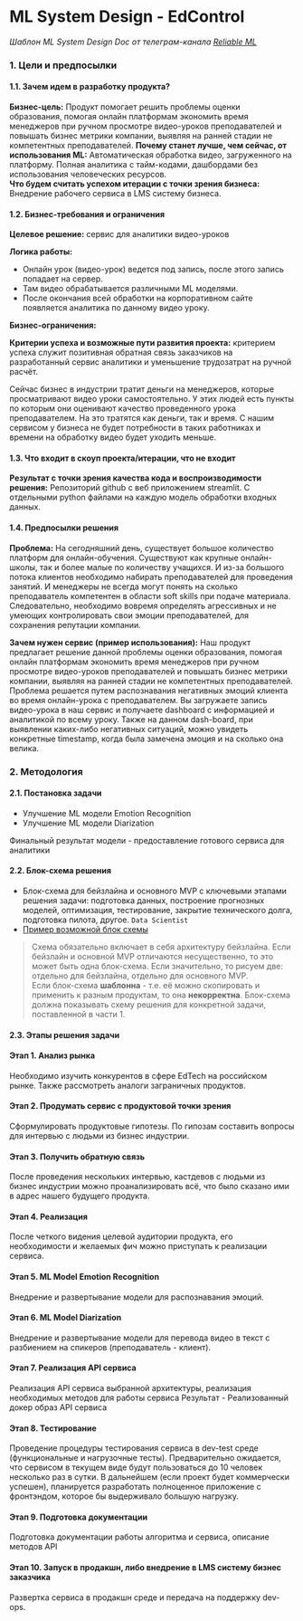 # ML System Design - EdControl

*Шаблон ML System Design Doc от телеграм-канала [Reliable ML](https://t.me/reliable_ml)*   


### 1. Цели и предпосылки 
#### 1.1. Зачем идем в разработку продукта?  

**Бизнес-цель:** Продукт помогает решить проблемы оценки образования, помогая онлайн платформам экономить время менеджеров при ручном просмотре видео-уроков преподавателей и повышать бизнес метрики компании, выявляя на ранней стадии не компетентных преподавателей. 
**Почему станет лучше, чем сейчас, от использования ML:** Автоматическая обработка видео, загруженного на платформу. Полная аналитика с тайм-кодами, дашбордами без использования человеческих ресурсов.  
**Что будем считать успехом итерации с точки зрения бизнеса:** Внедрение рабочего сервиса в LMS систему бизнеса. 

#### 1.2. Бизнес-требования и ограничения  
**Целевое решение:** сервис для аналитики видео-уроков

**Логика работы:**
- Онлайн урок (видео-урок) ведется под запись, после этого запись попадает на сервер.
- Там видео обрабатывается различными ML моделями.
- После окончания всей обработки на корпоративном сайте появляется аналитика по данному видео уроку.

**Бизнес-ограничения:**

**Критерии успеха и возможные пути развития проекта:** критерием успеха служит позитивная обратная связь заказчиков на разработанный сервис аналитики и уменьшение трудозатрат на ручной расчёт.

Сейчас бизнес в индустрии тратит деньги на менеджеров, которые просматривают видео уроки самостоятельно. У этих людей есть пункты по которым они оценивают качество проведенного урока преподавателем. На это тратятся как деньги, так и время. 
С нашим сервисом у бизнеса не будет потребности в таких работниках и времени на обработку видео будет уходить меньше.

#### 1.3. Что входит в скоуп проекта/итерации, что не входит   

**Результат с точки зрения качества кода и воспроизводимости решения:** Репозиторий github с веб приложением streamlit. С отдельными python файлами на каждую модель обработки входных данных.

#### 1.4. Предпосылки решения  

**Проблема:**
На сегодняшний день, существует большое количество платформ для онлайн-обучения. Существуют как крупные онлайн-школы, так и более малые по количеству учащихся. И из-за большого потока клиентов необходимо набирать преподавателей для проведения занятий. И менеджеры не всегда могут понять на сколько преподаватель компетентен в области soft skills при подаче материала. Следовательно, необходимо вовремя определять агрессивных и не умеющих контролировать свои эмоции преподавателей, для сохранения репутации компании.

**Зачем нужен сервис (пример использования):**
Наш продукт предлагает решение данной проблемы оценки образования, помогая онлайн платформам экономить время менеджеров при ручном просмотре видео-уроков преподавателей и повышать бизнес метрики компании, выявляя на ранней стадии не компетентных преподавателей. Проблема решается путем распознавания негативных эмоций клиента во время онлайн-урока с преподавателем. Вы загружаете запись видео-урока в наш сервис и получаете dashboard с информацией и аналитикой по всему уроку. Также на данном dash-board, при выявлении каких-либо негативных ситуаций, можно увидеть конкретные timestamp, когда была замечена эмоция и на сколько она велика.

### 2. Методология  

#### 2.1. Постановка задачи  

- Улучшение ML модели Emotion Recognition
- Улучшение ML модели Diarization

Финальный результат модели - предоставление готового сервиса для аналитики

#### 2.2. Блок-схема решения  

- Блок-схема для бейзлайна и основного MVP с ключевыми этапами решения задачи: подготовка данных, построение прогнозных моделей, оптимизация, тестирование, закрытие технического долга, подготовка пилота, другое. `Data Scientist`  
- [Пример возможной блок схемы](https://github.com/IrinaGoloshchapova/ml_system_design_doc_ru/blob/main/product_schema.png?raw=true)
> Схема обязательно включает в себя архитектуру бейзлайна. Если бейзлайн и основной MVP отличаются несущественно, то это может быть одна блок-схема. Если значительно, то рисуем две: отдельно для бейзлайна, отдельно для основного MVP.  
> Если блок-схема **шаблонна** - т.е. её можно скопировать и применить к разным продуктам, то она **некорректна**. Блок-схема должна показывать схему решения для конкретной задачи, поставленной в части 1.    

#### 2.3. Этапы решения задачи 

#### **Этап 1. Анализ рынка**

Необходимо изучить конкурентов в сфере EdTech на российском рынке. Также рассмотреть аналоги заграничных продуктов.

#### **Этап 2. Продумать сервис с продуктовой точки зрения**

Сформулировать продуктовые гипотезы. По гипозам составить вопросы для интервью с людьми из бизнес индустрии.

#### **Этап 3. Получить обратную связь**

После проведения нескольких интервью, кастдевов с людьми из бизнес индустрии можно проанализировать всё, что было сказано ими в адрес нашего будущего продукта. 

#### **Этап 4. Реализация**

После четкого видения целевой аудитории продукта, его необходимости и желаемых фич можно приступать к реализации сервиса.

#### **Этап 5. ML Model Emotion Recognition**

Внедрение и развертывание модели для распознавания эмоций.

#### **Этап 6. ML Model Diarization**

Внедрение и развертывание модели для перевода видео в текст с разбиением на спикеров (преподаватель - клиент).

#### **Этап 7. Реализация API сервиса**

Реализация API сервиса выбранной архитектуры, реализация необходимых методов для работы сервиса
Результат - Реализованный докер образ API сервиса 

#### **Этап 8. Тестирование**
Проведение процедуры тестирования сервиса в dev-test среде (функциональные и нагрузочные тесты). Предварительно ожидается, что сервисом в текущем виде будут пользоваться до 10 человек несколько раз в сутки. В дальнейшем (если проект будет коммерчески успешен), планируется разработать полноценное приложение с фронтэндом, которое бы выдерживало большую нагрузку. 

#### **Этап 9. Подготовка документации**
Подготовка документации работы алгоритма и сервиса, описание методов API
 
#### **Этап 10. Запуск в продакшн, либо внедрение в LMS систему бизнес заказчика**
Развертка сервиса в продакшн среде и передача на поддержку dev-ops.

